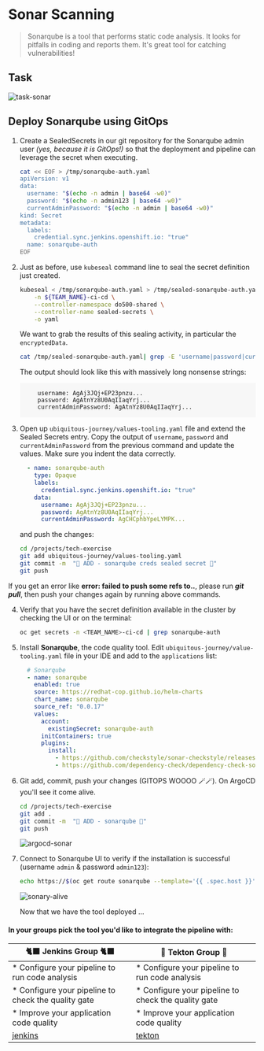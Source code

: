 # Sonar Scanning

> Sonarqube is a tool that performs static code analysis. It looks for pitfalls in coding and reports them. It's great tool for catching vulnerabilities!

## Task

![task-sonar](./images/task-sonar.png)

## Deploy Sonarqube using GitOps

1. Create a SealedSecrets in our git repository for the Sonarqube admin user _(yes, because it is GitOps!)_ so that the deployment and pipeline can leverage the secret when executing.

    ```bash
    cat << EOF > /tmp/sonarqube-auth.yaml
    apiVersion: v1
    data:
      username: "$(echo -n admin | base64 -w0)"
      password: "$(echo -n admin123 | base64 -w0)"
      currentAdminPassword: "$(echo -n admin | base64 -w0)"
    kind: Secret
    metadata:
      labels:
        credential.sync.jenkins.openshift.io: "true"
      name: sonarqube-auth
    EOF
    ```

2. Just as before, use `kubeseal` command line to seal the secret definition just created.

    ```bash
    kubeseal < /tmp/sonarqube-auth.yaml > /tmp/sealed-sonarqube-auth.yaml \
        -n ${TEAM_NAME}-ci-cd \
        --controller-namespace do500-shared \
        --controller-name sealed-secrets \
        -o yaml
    ```

    We want to grab the results of this sealing activity, in particular the `encryptedData`.

    ```bash
    cat /tmp/sealed-sonarqube-auth.yaml| grep -E 'username|password|currentAdminPassword'
    ```

    The output should look like this with massively long nonsense strings:
    <div class="highlight" style="background: #f7f7f7">
    <pre><code class="language-yaml">
        username: AgAj3JQj+EP23pnzu...
        password: AgAtnYz8U0AqIIaqYrj...
        currentAdminPassword: AgAtnYz8U0AqIIaqYrj...
    </code></pre></div>

3. Open up `ubiquitous-journey/values-tooling.yaml` file and extend the Sealed Secrets entry. Copy the output of `username`, `password` and `currentAdminPassword` from the previous command and update the values. Make sure you indent the data correctly.

    ```yaml
      - name: sonarqube-auth
        type: Opaque
        labels:
          credential.sync.jenkins.openshift.io: "true"
        data:
          username: AgAj3JQj+EP23pnzu...
          password: AgAtnYz8U0AqIIaqYrj...
          currentAdminPassword: AgCHCphbYpeLYMPK...
      ```

    and push the changes:

    ```bash
    cd /projects/tech-exercise
    git add ubiquitous-journey/values-tooling.yaml
    git commit -m  "🍳 ADD - sonarqube creds sealed secret 🍳"
    git push
    ```
  <p class="tip">If you get an error like <b>error: failed to push some refs to..</b>, please run <b><i>git pull</i></b>, then push your changes again by running above commands.</p>

4. Verify that you have the secret definition available in the cluster by checking the UI or on the terminal:

    ```bash
    oc get secrets -n <TEAM_NAME>-ci-cd | grep sonarqube-auth
    ```

5. Install **Sonarqube**, the code quality tool. Edit `ubiquitous-journey/value-tooling.yaml` file in your IDE  and add to the `applications` list:

    ```yaml
      # Sonarqube
      - name: sonarqube
        enabled: true
        source: https://redhat-cop.github.io/helm-charts
        chart_name: sonarqube
        source_ref: "0.0.17"
        values:
          account:
            existingSecret: sonarqube-auth
          initContainers: true
          plugins:
            install:
              - https://github.com/checkstyle/sonar-checkstyle/releases/download/8.40/checkstyle-sonar-plugin-8.40.jar
              - https://github.com/dependency-check/dependency-check-sonar-plugin/releases/download/2.0.8/sonar-dependency-check-plugin-2.0.8.jar
    ```

6. Git add, commit, push your changes (GITOPS WOOOO 🪄🪄). On ArgoCD you'll see it come alive.

    ```bash
    cd /projects/tech-exercise
    git add .
    git commit -m  "🦇 ADD - sonarqube 🦇"
    git push 
    ```

    ![argocd-sonar](./images/argocd-sonar.png)

7. Connect to Sonarqube UI to verify if the installation is successful (username `admin` & password `admin123`):

    ```bash
    echo https://$(oc get route sonarqube --template='{{ .spec.host }}' -n ${TEAM_NAME}-ci-cd)
    ```

    ![sonary-alive](./images/sonary-alive.png)

    Now that we have the tool deployed ...

#### In your groups pick the tool you'd like to integrate the pipeline with:

| 🐈‍⬛ **Jenkins Group** 🐈‍⬛  |  🐅 **Tekton Group** 🐅 |
|-----------------------|----------------------------|
| * Configure your pipeline to run code analysis | * Configure your pipeline to run code analysis |
| * Configure your pipeline to check the quality gate | * Configure your pipeline to check the quality gate |
| * Improve your application code quality | * Improve your application code quality |
| <span style="color:blue;">[jenkins](3-revenge-of-the-automated-testing/1a-jenkins.md)</span> | <span style="color:blue;">[tekton](3-revenge-of-the-automated-testing/1b-tekton.md)</span> |
